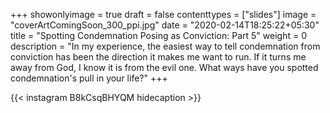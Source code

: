 +++
showonlyimage = true
draft = false
contenttypes = ["slides"]
image = "coverArtComingSoon_300_ppi.jpg"
date = "2020-02-14T18:25:22+05:30"
title = "Spotting Condemnation Posing as Conviction: Part 5"
weight = 0
description = "In my experience, the easiest way to tell condemnation from conviction has been the direction it makes me want to run. If it turns me away from God, I know it is from the evil one. What ways have you spotted condemnation's pull in your life?"
+++


{{< instagram B8kCsqBHYQM hidecaption >}}
